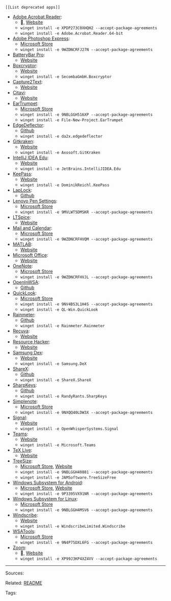 
```dynamic-embed
[[List deprecated apps]]
```



<ul class="dataview list-view-ul"><li><span><a aria-label-position="top" aria-label="apps/Adobe Acrobat Reader.md" data-href="apps/Adobe Acrobat Reader.md" href="apps/Adobe Acrobat Reader.md" class="internal-link" target="_blank" rel="noopener">Adobe Acrobat Reader</a></span>: <ul class="dataview dataview-ul dataview-result-list-ul"><li class="dataview-result-list-li"><span>🔗, <a aria-label-position="top" aria-label="https://get.adobe.com/reader/" rel="noopener" class="external-link" href="https://get.adobe.com/reader/" target="_blank">Website</a></span></li><li class="dataview-result-list-li"><span><code>winget install -e XPDP273C0XHQH2 --accept-package-agreements</code></span></li><li class="dataview-result-list-li"><span><code>winget install -e Adobe.Acrobat.Reader.64-bit</code></span></li></ul></li><li><span><a aria-label-position="top" aria-label="apps/Adobe Photoshop Express.md" data-href="apps/Adobe Photoshop Express.md" href="apps/Adobe Photoshop Express.md" class="internal-link" target="_blank" rel="noopener">Adobe Photoshop Express</a></span>: <ul class="dataview dataview-ul dataview-result-list-ul"><li class="dataview-result-list-li"><span><a aria-label-position="top" aria-label="https://microsoft.com/store/apps/9wzdncrfj27n" rel="noopener" class="external-link" href="https://microsoft.com/store/apps/9wzdncrfj27n" target="_blank">Microsoft Store</a></span></li><li class="dataview-result-list-li"><span><code>winget install -e 9WZDNCRFJ27N --accept-package-agreements</code></span></li></ul></li><li><span><a aria-label-position="top" aria-label="apps/BatteryBar Pro.md" data-href="apps/BatteryBar Pro.md" href="apps/BatteryBar Pro.md" class="internal-link" target="_blank" rel="noopener">BatteryBar Pro</a></span>: <ul class="dataview dataview-ul dataview-result-list-ul"><li class="dataview-result-list-li"><span><a aria-label-position="top" aria-label="https://batterybarpro.com/basic.php" rel="noopener" class="external-link" href="https://batterybarpro.com/basic.php" target="_blank">Website</a></span></li></ul></li><li><span><a aria-label-position="top" aria-label="apps/Boxcryptor.md" data-href="apps/Boxcryptor.md" href="apps/Boxcryptor.md" class="internal-link" target="_blank" rel="noopener">Boxcryptor</a></span>: <ul class="dataview dataview-ul dataview-result-list-ul"><li class="dataview-result-list-li"><span><a aria-label-position="top" aria-label="https://www.boxcryptor.com/en/download/" rel="noopener" class="external-link" href="https://www.boxcryptor.com/en/download/" target="_blank">Website</a></span></li><li class="dataview-result-list-li"><span><code>winget install -e SecombaGmbH.Boxcryptor</code></span></li></ul></li><li><span><a aria-label-position="top" aria-label="apps/Capture2Text.md" data-href="apps/Capture2Text.md" href="apps/Capture2Text.md" class="internal-link" target="_blank" rel="noopener">Capture2Text</a></span>: <ul class="dataview dataview-ul dataview-result-list-ul"><li class="dataview-result-list-li"><span><a aria-label-position="top" aria-label="https://sourceforge.net/projects/capture2text/files/Capture2Text/" rel="noopener" class="external-link" href="https://sourceforge.net/projects/capture2text/files/Capture2Text/" target="_blank">Website</a></span></li></ul></li><li><span><a aria-label-position="top" aria-label="apps/Citavi.md" data-href="apps/Citavi.md" href="apps/Citavi.md" class="internal-link" target="_blank" rel="noopener">Citavi</a></span>: <ul class="dataview dataview-ul dataview-result-list-ul"><li class="dataview-result-list-li"><span><a aria-label-position="top" aria-label="https://www.citavi.com/en/download" rel="noopener" class="external-link" href="https://www.citavi.com/en/download" target="_blank">Website</a></span></li></ul></li><li><span><a aria-label-position="top" aria-label="apps/EarTrumpet.md" data-href="apps/EarTrumpet.md" href="apps/EarTrumpet.md" class="internal-link" target="_blank" rel="noopener">EarTrumpet</a></span>: <ul class="dataview dataview-ul dataview-result-list-ul"><li class="dataview-result-list-li"><span><a aria-label-position="top" aria-label="https://microsoft.com/store/apps/9nblggh516xp" rel="noopener" class="external-link" href="https://microsoft.com/store/apps/9nblggh516xp" target="_blank">Microsoft Store</a></span></li><li class="dataview-result-list-li"><span><code>winget install -e 9NBLGGH516XP --accept-package-agreements</code></span></li><li class="dataview-result-list-li"><span><code>winget install -e File-New-Project.EarTrumpet</code></span></li></ul></li><li><span><a aria-label-position="top" aria-label="apps/EdgeDeflector.md" data-href="apps/EdgeDeflector.md" href="apps/EdgeDeflector.md" class="internal-link" target="_blank" rel="noopener">EdgeDeflector</a></span>: <ul class="dataview dataview-ul dataview-result-list-ul"><li class="dataview-result-list-li"><span><a aria-label-position="top" aria-label="https://github.com/da2x/EdgeDeflector/releases/latest/download/EdgeDeflector_install.exe" rel="noopener" class="external-link" href="https://github.com/da2x/EdgeDeflector/releases/latest/download/EdgeDeflector_install.exe" target="_blank">Github</a></span></li><li class="dataview-result-list-li"><span><code>winget install -e da2x.edgedeflector</code></span></li></ul></li><li><span><a aria-label-position="top" aria-label="apps/Gitkraken.md" data-href="apps/Gitkraken.md" href="apps/Gitkraken.md" class="internal-link" target="_blank" rel="noopener">Gitkraken</a></span>: <ul class="dataview dataview-ul dataview-result-list-ul"><li class="dataview-result-list-li"><span><a aria-label-position="top" aria-label="https://www.gitkraken.com/download/windows64" rel="noopener" class="external-link" href="https://www.gitkraken.com/download/windows64" target="_blank">Website</a></span></li><li class="dataview-result-list-li"><span><code>winget install -e Axosoft.GitKraken</code></span></li></ul></li><li><span><a aria-label-position="top" aria-label="apps/IntelliJ IDEA Edu.md" data-href="apps/IntelliJ IDEA Edu.md" href="apps/IntelliJ IDEA Edu.md" class="internal-link" target="_blank" rel="noopener">IntelliJ IDEA Edu</a></span>: <ul class="dataview dataview-ul dataview-result-list-ul"><li class="dataview-result-list-li"><span><a aria-label-position="top" aria-label="https://www.jetbrains.com/education/download/#section=idea" rel="noopener" class="external-link" href="https://www.jetbrains.com/education/download/#section=idea" target="_blank">Website</a></span></li><li class="dataview-result-list-li"><span><code>winget install -e JetBrains.IntelliJIDEA.Edu</code></span></li></ul></li><li><span><a aria-label-position="top" aria-label="apps/KeePass.md" data-href="apps/KeePass.md" href="apps/KeePass.md" class="internal-link" target="_blank" rel="noopener">KeePass</a></span>: <ul class="dataview dataview-ul dataview-result-list-ul"><li class="dataview-result-list-li"><span><a aria-label-position="top" aria-label="https://keepass.info/download.html" rel="noopener" class="external-link" href="https://keepass.info/download.html" target="_blank">Website</a></span></li><li class="dataview-result-list-li"><span><code>winget install -e DominikReichl.KeePass</code></span></li></ul></li><li><span><a aria-label-position="top" aria-label="apps/LapLock.md" data-href="apps/LapLock.md" href="apps/LapLock.md" class="internal-link" target="_blank" rel="noopener">LapLock</a></span>: <ul class="dataview dataview-ul dataview-result-list-ul"><li class="dataview-result-list-li"><span><a aria-label-position="top" aria-label="https://github.com/dechamps/laplock/releases/latest/download/laplock.exe" rel="noopener" class="external-link" href="https://github.com/dechamps/laplock/releases/latest/download/laplock.exe" target="_blank">Github</a></span></li></ul></li><li><span><a aria-label-position="top" aria-label="apps/Lenovo Pen Settings.md" data-href="apps/Lenovo Pen Settings.md" href="apps/Lenovo Pen Settings.md" class="internal-link" target="_blank" rel="noopener">Lenovo Pen Settings</a></span>: <ul class="dataview dataview-ul dataview-result-list-ul"><li class="dataview-result-list-li"><span><a aria-label-position="top" aria-label="https://microsoft.com/store/apps/9mvlwt5dmskr" rel="noopener" class="external-link" href="https://microsoft.com/store/apps/9mvlwt5dmskr" target="_blank">Microsoft Store</a></span></li><li class="dataview-result-list-li"><span><code>winget install -e 9MVLWT5DMSKR --accept-package-agreements</code></span></li></ul></li><li><span><a aria-label-position="top" aria-label="apps/LTSpice.md" data-href="apps/LTSpice.md" href="apps/LTSpice.md" class="internal-link" target="_blank" rel="noopener">LTSpice</a></span>: <ul class="dataview dataview-ul dataview-result-list-ul"><li class="dataview-result-list-li"><span><a aria-label-position="top" aria-label="https://ltspice.analog.com/software/LTspice64.exe" rel="noopener" class="external-link" href="https://ltspice.analog.com/software/LTspice64.exe" target="_blank">Website</a></span></li></ul></li><li><span><a aria-label-position="top" aria-label="apps/Mail and Calendar.md" data-href="apps/Mail and Calendar.md" href="apps/Mail and Calendar.md" class="internal-link" target="_blank" rel="noopener">Mail and Calendar</a></span>: <ul class="dataview dataview-ul dataview-result-list-ul"><li class="dataview-result-list-li"><span><a aria-label-position="top" aria-label="https://microsoft.com/store/apps/9wzdncrfhvqm" rel="noopener" class="external-link" href="https://microsoft.com/store/apps/9wzdncrfhvqm" target="_blank">Microsoft Store</a></span></li><li class="dataview-result-list-li"><span><code>winget install -e 9WZDNCRFHVQM --accept-package-agreements</code></span></li></ul></li><li><span><a aria-label-position="top" aria-label="apps/MATLAB.md" data-href="apps/MATLAB.md" href="apps/MATLAB.md" class="internal-link" target="_blank" rel="noopener">MATLAB</a></span>: <ul class="dataview dataview-ul dataview-result-list-ul"><li class="dataview-result-list-li"><span><a aria-label-position="top" aria-label="https://www.mathworks.com/academia/tah-portal/tu-berlin-31461245.html" rel="noopener" class="external-link" href="https://www.mathworks.com/academia/tah-portal/tu-berlin-31461245.html" target="_blank">Website</a></span></li></ul></li><li><span><a aria-label-position="top" aria-label="apps/Microsoft Office.md" data-href="apps/Microsoft Office.md" href="apps/Microsoft Office.md" class="internal-link" target="_blank" rel="noopener">Microsoft Office</a></span>: <ul class="dataview dataview-ul dataview-result-list-ul"><li class="dataview-result-list-li"><span><a aria-label-position="top" aria-label="https://account.microsoft.com/services/office/install" rel="noopener" class="external-link" href="https://account.microsoft.com/services/office/install" target="_blank">Website</a></span></li></ul></li><li><span><a aria-label-position="top" aria-label="apps/OneNote.md" data-href="apps/OneNote.md" href="apps/OneNote.md" class="internal-link" target="_blank" rel="noopener">OneNote</a></span>: <ul class="dataview dataview-ul dataview-result-list-ul"><li class="dataview-result-list-li"><span><a aria-label-position="top" aria-label="https://microsoft.com/store/apps/9wzdncrfhvjl" rel="noopener" class="external-link" href="https://microsoft.com/store/apps/9wzdncrfhvjl" target="_blank">Microsoft Store</a></span></li><li class="dataview-result-list-li"><span><code>winget install -e 9WZDNCRFHVJL --accept-package-agreements</code></span></li></ul></li><li><span><a aria-label-position="top" aria-label="apps/OpenInWSA.md" data-href="apps/OpenInWSA.md" href="apps/OpenInWSA.md" class="internal-link" target="_blank" rel="noopener">OpenInWSA</a></span>: <ul class="dataview dataview-ul dataview-result-list-ul"><li class="dataview-result-list-li"><span><a aria-label-position="top" aria-label="https://github.com/efraimbart/OpenInWSA/releases/latest/download/OpenInWSA.exe" rel="noopener" class="external-link" href="https://github.com/efraimbart/OpenInWSA/releases/latest/download/OpenInWSA.exe" target="_blank">Github</a></span></li></ul></li><li><span><a aria-label-position="top" aria-label="apps/QuickLook.md" data-href="apps/QuickLook.md" href="apps/QuickLook.md" class="internal-link" target="_blank" rel="noopener">QuickLook</a></span>: <ul class="dataview dataview-ul dataview-result-list-ul"><li class="dataview-result-list-li"><span><a aria-label-position="top" aria-label="https://microsoft.com/store/apps/9nv4bs3l1h4s" rel="noopener" class="external-link" href="https://microsoft.com/store/apps/9nv4bs3l1h4s" target="_blank">Microsoft Store</a></span></li><li class="dataview-result-list-li"><span><code>winget install -e 9NV4BS3L1H4S --accept-package-agreements</code></span></li><li class="dataview-result-list-li"><span><code>winget install -e QL-Win.QuickLook</code></span></li></ul></li><li><span><a aria-label-position="top" aria-label="apps/Rainmeter.md" data-href="apps/Rainmeter.md" href="apps/Rainmeter.md" class="internal-link" target="_blank" rel="noopener">Rainmeter</a></span>: <ul class="dataview dataview-ul dataview-result-list-ul"><li class="dataview-result-list-li"><span><a aria-label-position="top" aria-label="https://github.com/rainmeter/rainmeter/releases/latest" rel="noopener" class="external-link" href="https://github.com/rainmeter/rainmeter/releases/latest" target="_blank">Github</a></span></li><li class="dataview-result-list-li"><span><code>winget install -e Rainmeter.Rainmeter</code></span></li></ul></li><li><span><a aria-label-position="top" aria-label="apps/Recuva.md" data-href="apps/Recuva.md" href="apps/Recuva.md" class="internal-link" target="_blank" rel="noopener">Recuva</a></span>: <ul class="dataview dataview-ul dataview-result-list-ul"><li class="dataview-result-list-li"><span><a aria-label-position="top" aria-label="https://www.ccleaner.com/recuva/download" rel="noopener" class="external-link" href="https://www.ccleaner.com/recuva/download" target="_blank">Website</a></span></li></ul></li><li><span><a aria-label-position="top" aria-label="apps/Resource Hacker.md" data-href="apps/Resource Hacker.md" href="apps/Resource Hacker.md" class="internal-link" target="_blank" rel="noopener">Resource Hacker</a></span>: <ul class="dataview dataview-ul dataview-result-list-ul"><li class="dataview-result-list-li"><span><a aria-label-position="top" aria-label="http://www.angusj.com/resourceh*acker/#download" rel="noopener" class="external-link" href="http://www.angusj.com/resourceh*acker/#download" target="_blank">Website</a></span></li></ul></li><li><span><a aria-label-position="top" aria-label="apps/Samsung Dex.md" data-href="apps/Samsung Dex.md" href="apps/Samsung Dex.md" class="internal-link" target="_blank" rel="noopener">Samsung Dex</a></span>: <ul class="dataview dataview-ul dataview-result-list-ul"><li class="dataview-result-list-li"><span><a aria-label-position="top" aria-label="https://www.samsung.com/global/download/SamsungDeXWin" rel="noopener" class="external-link" href="https://www.samsung.com/global/download/SamsungDeXWin" target="_blank">Website</a></span></li><li class="dataview-result-list-li"><span><code>winget install -e Samsung.DeX</code></span></li></ul></li><li><span><a aria-label-position="top" aria-label="apps/ShareX.md" data-href="apps/ShareX.md" href="apps/ShareX.md" class="internal-link" target="_blank" rel="noopener">ShareX</a></span>: <ul class="dataview dataview-ul dataview-result-list-ul"><li class="dataview-result-list-li"><span><a aria-label-position="top" aria-label="https://github.com/ShareX/ShareX/releases/latest" rel="noopener" class="external-link" href="https://github.com/ShareX/ShareX/releases/latest" target="_blank">Github</a></span></li><li class="dataview-result-list-li"><span><code>winget install -e ShareX.ShareX</code></span></li></ul></li><li><span><a aria-label-position="top" aria-label="apps/SharpKeys.md" data-href="apps/SharpKeys.md" href="apps/SharpKeys.md" class="internal-link" target="_blank" rel="noopener">SharpKeys</a></span>: <ul class="dataview dataview-ul dataview-result-list-ul"><li class="dataview-result-list-li"><span><a aria-label-position="top" aria-label="https://github.com/randyrants/sharpkeys/releases/latest" rel="noopener" class="external-link" href="https://github.com/randyrants/sharpkeys/releases/latest" target="_blank">Github</a></span></li><li class="dataview-result-list-li"><span><code>winget install -e RandyRants.SharpKeys</code></span></li></ul></li><li><span><a aria-label-position="top" aria-label="apps/Simplenote.md" data-href="apps/Simplenote.md" href="apps/Simplenote.md" class="internal-link" target="_blank" rel="noopener">Simplenote</a></span>: <ul class="dataview dataview-ul dataview-result-list-ul"><li class="dataview-result-list-li"><span><a aria-label-position="top" aria-label="https://microsoft.com/store/apps/9nxqq40ldw3x" rel="noopener" class="external-link" href="https://microsoft.com/store/apps/9nxqq40ldw3x" target="_blank">Microsoft Store</a></span></li><li class="dataview-result-list-li"><span><code>winget install -e 9NXQQ40LDW3X --accept-package-agreements</code></span></li></ul></li><li><span><a aria-label-position="top" aria-label="apps/Signal.md" data-href="apps/Signal.md" href="apps/Signal.md" class="internal-link" target="_blank" rel="noopener">Signal</a></span>: <ul class="dataview dataview-ul dataview-result-list-ul"><li class="dataview-result-list-li"><span><a aria-label-position="top" aria-label="https://signal.org/en/download/" rel="noopener" class="external-link" href="https://signal.org/en/download/" target="_blank">Website</a></span></li><li class="dataview-result-list-li"><span><code>winget install -e OpenWhisperSystems.Signal</code></span></li></ul></li><li><span><a aria-label-position="top" aria-label="apps/Teams.md" data-href="apps/Teams.md" href="apps/Teams.md" class="internal-link" target="_blank" rel="noopener">Teams</a></span>: <ul class="dataview dataview-ul dataview-result-list-ul"><li class="dataview-result-list-li"><span><a aria-label-position="top" aria-label="https://www.microsoft.com/en-us/microsoft-teams/download-app#desktopAppDownloadregion" rel="noopener" class="external-link" href="https://www.microsoft.com/en-us/microsoft-teams/download-app#desktopAppDownloadregion" target="_blank">Website</a></span></li><li class="dataview-result-list-li"><span><code>winget install -e Microsoft.Teams</code></span></li></ul></li><li><span><a aria-label-position="top" aria-label="apps/TeX Live.md" data-href="apps/TeX Live.md" href="apps/TeX Live.md" class="internal-link" target="_blank" rel="noopener">TeX Live</a></span>: <ul class="dataview dataview-ul dataview-result-list-ul"><li class="dataview-result-list-li"><span><a aria-label-position="top" aria-label="https://mirror.ctan.org/systems/texlive/tlnet/install-tl-windows.exe" rel="noopener" class="external-link" href="https://mirror.ctan.org/systems/texlive/tlnet/install-tl-windows.exe" target="_blank">Website</a></span></li></ul></li><li><span><a aria-label-position="top" aria-label="apps/TreeSize.md" data-href="apps/TreeSize.md" href="apps/TreeSize.md" class="internal-link" target="_blank" rel="noopener">TreeSize</a></span>: <ul class="dataview dataview-ul dataview-result-list-ul"><li class="dataview-result-list-li"><span><a aria-label-position="top" aria-label="https://microsoft.com/store/apps/9nblggh40881" rel="noopener" class="external-link" href="https://microsoft.com/store/apps/9nblggh40881" target="_blank">Microsoft Store</a>, <a aria-label-position="top" aria-label="https://www.jam-software.com/treesize_free" rel="noopener" class="external-link" href="https://www.jam-software.com/treesize_free" target="_blank">Website</a></span></li><li class="dataview-result-list-li"><span><code>winget install -e 9NBLGGH40881 --accept-package-agreements</code></span></li><li class="dataview-result-list-li"><span><code>winget install -e JAMSoftware.TreeSizeFree</code></span></li></ul></li><li><span><a aria-label-position="top" aria-label="apps/Windows Subsystem for Android.md" data-href="apps/Windows Subsystem for Android.md" href="apps/Windows Subsystem for Android.md" class="internal-link" target="_blank" rel="noopener">Windows Subsystem for Android</a></span>: <ul class="dataview dataview-ul dataview-result-list-ul"><li class="dataview-result-list-li"><span><a aria-label-position="top" aria-label="https://microsoft.com/store/apps/9p3395vx91nr" rel="noopener" class="external-link" href="https://microsoft.com/store/apps/9p3395vx91nr" target="_blank">Microsoft Store</a>, <a aria-label-position="top" aria-label="https://allthings.how/how-to-download-windows-subsystem-for-android-without-microsoft-store-msixbundle/" rel="noopener" class="external-link" href="https://allthings.how/how-to-download-windows-subsystem-for-android-without-microsoft-store-msixbundle/" target="_blank">Website</a></span></li><li class="dataview-result-list-li"><span><code>winget install -e 9P3395VX91NR --accept-package-agreements</code></span></li></ul></li><li><span><a aria-label-position="top" aria-label="apps/Windows Subsystem for Linux.md" data-href="apps/Windows Subsystem for Linux.md" href="apps/Windows Subsystem for Linux.md" class="internal-link" target="_blank" rel="noopener">Windows Subsystem for Linux</a></span>: <ul class="dataview dataview-ul dataview-result-list-ul"><li class="dataview-result-list-li"><span><a aria-label-position="top" aria-label="https://microsoft.com/store/apps/9nblggh4msv6" rel="noopener" class="external-link" href="https://microsoft.com/store/apps/9nblggh4msv6" target="_blank">Microsoft Store</a></span></li><li class="dataview-result-list-li"><span><code>winget install -e 9NBLGGH4MSV6 --accept-package-agreements</code></span></li></ul></li><li><span><a aria-label-position="top" aria-label="apps/Windscribe.md" data-href="apps/Windscribe.md" href="apps/Windscribe.md" class="internal-link" target="_blank" rel="noopener">Windscribe</a></span>: <ul class="dataview dataview-ul dataview-result-list-ul"><li class="dataview-result-list-li"><span><a aria-label-position="top" aria-label="https://windscribe.com/install/desktop/windows" rel="noopener" class="external-link" href="https://windscribe.com/install/desktop/windows" target="_blank">Website</a></span></li><li class="dataview-result-list-li"><span><code>winget install -e WindscribeLimited.Windscribe</code></span></li></ul></li><li><span><a aria-label-position="top" aria-label="apps/WSATools.md" data-href="apps/WSATools.md" href="apps/WSATools.md" class="internal-link" target="_blank" rel="noopener">WSATools</a></span>: <ul class="dataview dataview-ul dataview-result-list-ul"><li class="dataview-result-list-li"><span><a aria-label-position="top" aria-label="https://microsoft.com/store/apps/9n4p75dxl6fg" rel="noopener" class="external-link" href="https://microsoft.com/store/apps/9n4p75dxl6fg" target="_blank">Microsoft Store</a></span></li><li class="dataview-result-list-li"><span><code>winget install -e 9N4P75DXL6FG --accept-package-agreements</code></span></li></ul></li><li><span><a aria-label-position="top" aria-label="apps/Zoom.md" data-href="apps/Zoom.md" href="apps/Zoom.md" class="internal-link" target="_blank" rel="noopener">Zoom</a></span>: <ul class="dataview dataview-ul dataview-result-list-ul"><li class="dataview-result-list-li"><span>🔗, <a aria-label-position="top" aria-label="https://zoom.us/download" rel="noopener" class="external-link" href="https://zoom.us/download" target="_blank">Website</a></span></li><li class="dataview-result-list-li"><span><code>winget install -e XP99J3KP4XZ4VV --accept-package-agreements</code></span></li></ul></li></ul>


---


Sources:

Related:
[README](../README.md)

Tags:
